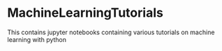 # MachineLearningTutorials
This contains jupyter notebooks containing various tutorials on machine learning with python 
